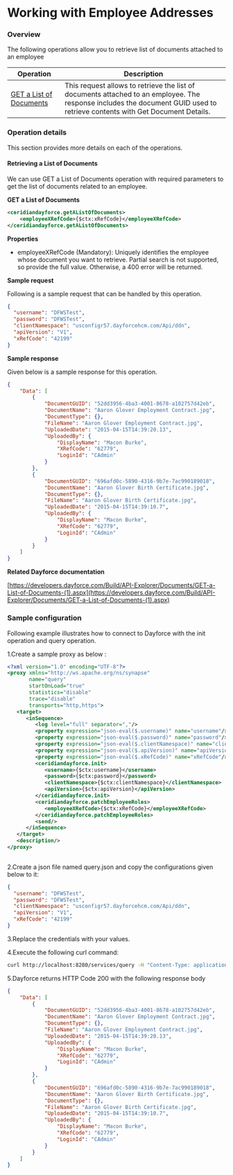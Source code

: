 # Working with Employee Addresses

### Overview 

The following operations allow you to retrieve list of documents attached to an employee

| Operation | Description |
| ------------- |-------------|
|[GET a List of Documents](#retrieving-a-list-of-documents)| This request allows to retrieve the list of documents attached to an employee. The response includes the document GUID used to retrieve contents with Get Document Details. |

### Operation details

This section provides more details on each of the operations.

#### Retrieving a List of Documents
We can use GET a List of Documents operation with required parameters to get the list of documents related to an employee.

**GET a List of Documents**
```xml
<ceridiandayforce.getAListOfDocuments>
    <employeeXRefCode>{$ctx:xRefCode}</employeeXRefCode>
</ceridiandayforce.getAListOfDocuments>
```

**Properties**

* employeeXRefCode (Mandatory): Uniquely identifies the employee whose document you want to retrieve. Partial search is not supported, so provide the full value. Otherwise, a 400 error will be returned.

**Sample request**

Following is a sample request that can be handled by this operation.

```json
{
  "username": "DFWSTest",
  "password": "DFWSTest",
  "clientNamespace": "usconfigr57.dayforcehcm.com/Api/ddn",
  "apiVersion": "V1",
  "xRefCode": "42199"
}
```

**Sample response**

Given below is a sample response for this operation.

```json
{
    "Data": [
        {
            "DocumentGUID": "52dd3956-4ba3-4001-8678-a102757d42eb",
            "DocumentName": "Aaron Glover Employment Contract.jpg",
            "DocumentType": {},
            "FileName": "Aaron Glover Employment Contract.jpg",
            "UploadedDate": "2015-04-15T14:39:20.13",
            "UploadedBy": {
                "DisplayName": "Macon Burke",
                "XRefCode": "62779",
                "LoginId": "CAdmin"
            }
        },
        {
            "DocumentGUID": "696afd0c-5890-4316-9b7e-7ac990189018",
            "DocumentName": "Aaron Glover Birth Certificate.jpg",
            "DocumentType": {},
            "FileName": "Aaron Glover Birth Certificate.jpg",
            "UploadedDate": "2015-04-15T14:39:10.7",
            "UploadedBy": {
                "DisplayName": "Macon Burke",
                "XRefCode": "62779",
                "LoginId": "CAdmin"
            }
        }
    ]
}
```

**Related Dayforce documentation**

[https://developers.dayforce.com/Build/API-Explorer/Documents/GET-a-List-of-Documents-(1).aspx](https://developers.dayforce.com/Build/API-Explorer/Documents/GET-a-List-of-Documents-(1).aspx)

### Sample configuration

Following example illustrates how to connect to Dayforce with the init operation and query operation.

1.Create a sample proxy as below :
```xml
<?xml version="1.0" encoding="UTF-8"?>
<proxy xmlns="http://ws.apache.org/ns/synapse"
       name="query"
       startOnLoad="true"
       statistics="disable"
       trace="disable"
       transports="http,https">
   <target>
      <inSequence>
         <log level="full" separator=","/>
         <property expression="json-eval($.username)" name="username"/>
         <property expression="json-eval($.password)" name="password"/>
         <property expression="json-eval($.clientNamespace)" name="clientNamespace"/>
         <property expression="json-eval($.apiVersion)" name="apiVersion"/>
         <property expression="json-eval($.xRefCode)" name="xRefCode"/>
         <ceridiandayforce.init>
            <username>{$ctx:username}</username>
            <password>{$ctx:password}</password>
            <clientNamespace>{$ctx:clientNamespace}</clientNamespace>
            <apiVersion>{$ctx:apiVersion}</apiVersion>
         </ceridiandayforce.init>
         <ceridiandayforce.patchEmployeeRoles>
            <employeeXRefCode>{$ctx:xRefCode}</employeeXRefCode>
         </ceridiandayforce.patchEmployeeRoles>
         <send/>
      </inSequence>
   </target>
   <description/>
</proxy>
                                
```

2.Create a json file named query.json and copy the configurations given below to it:

```json
{
  "username": "DFWSTest",
  "password": "DFWSTest",
  "clientNamespace": "usconfigr57.dayforcehcm.com/Api/ddn",
  "apiVersion": "V1",
  "xRefCode": "42199"
}
```
3.Replace the credentials with your values.

4.Execute the following curl command:

```bash
curl http://localhost:8280/services/query -H "Content-Type: application/json" -d @query.json
```
5.Dayforce returns HTTP Code 200 with the following response body

```json
{
    "Data": [
        {
            "DocumentGUID": "52dd3956-4ba3-4001-8678-a102757d42eb",
            "DocumentName": "Aaron Glover Employment Contract.jpg",
            "DocumentType": {},
            "FileName": "Aaron Glover Employment Contract.jpg",
            "UploadedDate": "2015-04-15T14:39:20.13",
            "UploadedBy": {
                "DisplayName": "Macon Burke",
                "XRefCode": "62779",
                "LoginId": "CAdmin"
            }
        },
        {
            "DocumentGUID": "696afd0c-5890-4316-9b7e-7ac990189018",
            "DocumentName": "Aaron Glover Birth Certificate.jpg",
            "DocumentType": {},
            "FileName": "Aaron Glover Birth Certificate.jpg",
            "UploadedDate": "2015-04-15T14:39:10.7",
            "UploadedBy": {
                "DisplayName": "Macon Burke",
                "XRefCode": "62779",
                "LoginId": "CAdmin"
            }
        }
    ]
}
```
